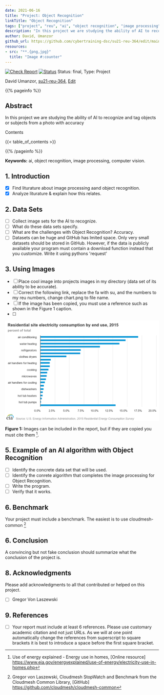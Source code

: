 ```yaml
---
date: 2021-06-16
title: "Project: Object Recognition"
linkTitle: "Object Recognition"
tags: ["project", "reu", "ai", "object recognition", "image processing", "computer vision"]
description: "In this project we are studying the ability of AI to recognize and tag objects or subjects from a photo with accuracy"
author: David, Umanzor
github_url: https://github.com/cybertraining-dsc/su21-reu-364/edit/main/project/index.md
resources:
- src: "**.{png,jpg}"
  title: "Image #:counter"
---      
```


[![Check Report](https://github.com/cybertraining-dsc/su21-reu-364/workflows/Check%20Report/badge.svg)](https://github.com/cybertraining-dsc/su21-reu-364/actions)
[![Status](https://github.com/cybertraining-dsc/su21-reu-364/workflows/Status/badge.svg)](https://github.com/cybertraining-dsc/su21-reu-364/actions)
Status: final, Type: Project


David Umanzor, [su21-reu-364](https://github.com/cybertraining-dsc/su21-reu-364), [Edit](https://github.com/cybertraining-dsc/su21-reu-364/blob/main/project/index.md)

{{% pageinfo %}}

## Abstract

In this project we are studying the ability of AI to recognize and tag objects or subjects from a photo with accuracy

Contents

{{< table_of_contents >}}

{{% /pageinfo %}}

**Keywords:** ai, object recognition, image processing, computer vision. 

## 1. Introduction

- [x] Find liturature about image processing aand object recognition.
- [x] Analyze liturature & explain how this relates.

## 2. Data Sets

- [ ] Collect image sets for the AI to recognize.
- [ ] What do these data sets specify.
- [ ] What are the challenges with Object Recognition? Accuracy.
- [ ] Datasets can be huge and GitHub has lmited space. Only very small datasets should be stored in GitHub. 
  However, if the data is publicly available your program must contain a download function instead that you customize. 
  Write it using pythons 'request' 

## 3. Using Images

- [ ] Place cool image into projects images in my directory (data set of its ability to be accurate).
- [ ] Correct the following link, replace the fa with su, and the numbers to my reu numbers, change chart.png to file name.
- [ ] If the image has been copied, you must use a reference such as shown in the Figure 1 caption.
- [ ] 
![Figure 1](https://github.com/cybertraining-dsc/fa20-523-314/raw/main/project/images/chart.png)

**Figure 1:** Images can be included in the report, but if they are copied you must cite them [^1].

## 5. Example of an AI algorithm with Object Recognition

- [ ] Identify the concrete data set that will be used.
- [ ] Identify the conrete algorithm that completes the image processing for Object Recognition.
- [ ] Write the program.
- [ ] Verify that it works.

## 6. Benchmark

Your project must include a benchmark. The easiest is to use cloudmesh-common [^2]

## 6. Conclusion

A convincing but not fake conclusion should summarize what the conclusion of the project is.

## 8. Acknowledgments

Please add acknowledgments to all that contributed or helped on this project.

- [ ] Gregor Von Laszewski

## 9. References

- [ ] Your report must include at least 6 references. Please use customary academic citation and not just URLs. As we will at 
  one point automatically change the references from superscript to square brackets it is best to introduce a space before 
  the first square bracket.

[^1]: Use of energy explained - Energy use in homes, [Online resource] 
      <https://www.eia.gov/energyexplained/use-of-energy/electricity-use-in-homes.php>


[^2]: Gregor von Laszewski, Cloudmesh StopWatch and Benchmark from the Cloudmesh Common Library, [GitHub] 
      <https://github.com/cloudmesh/cloudmesh-common>

